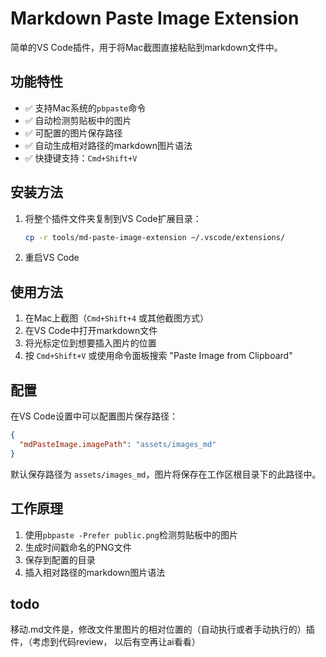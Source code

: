 # Markdown Paste Image Extension

简单的VS Code插件，用于将Mac截图直接粘贴到markdown文件中。

## 功能特性

- ✅ 支持Mac系统的`pbpaste`命令
- ✅ 自动检测剪贴板中的图片
- ✅ 可配置的图片保存路径
- ✅ 自动生成相对路径的markdown图片语法
- ✅ 快捷键支持：`Cmd+Shift+V`

## 安装方法

1. 将整个插件文件夹复制到VS Code扩展目录：
   ```bash
   cp -r tools/md-paste-image-extension ~/.vscode/extensions/
   ```

2. 重启VS Code

## 使用方法

1. 在Mac上截图（`Cmd+Shift+4` 或其他截图方式）
2. 在VS Code中打开markdown文件
3. 将光标定位到想要插入图片的位置
4. 按 `Cmd+Shift+V` 或使用命令面板搜索 "Paste Image from Clipboard"

## 配置

在VS Code设置中可以配置图片保存路径：

```json
{
  "mdPasteImage.imagePath": "assets/images_md"
}
```

默认保存路径为 `assets/images_md`，图片将保存在工作区根目录下的此路径中。

## 工作原理

1. 使用`pbpaste -Prefer public.png`检测剪贴板中的图片
2. 生成时间戳命名的PNG文件
3. 保存到配置的目录
4. 插入相对路径的markdown图片语法


## todo
移动.md文件是，修改文件里图片的相对位置的（自动执行或者手动执行的）插件，（考虑到代码review， 以后有空再让ai看看）